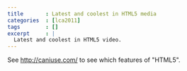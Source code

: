 ```yaml
---
title       : Latest and coolest in HTML5 media
categories  : [lca2011]
tags        : []
excerpt     : |
  Latest and coolest in HTML5 video.
---
```


See http://caniuse.com/ to see which features of "HTML5".

